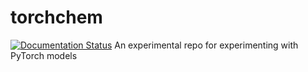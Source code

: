 # torchchem
[![Documentation Status](https://readthedocs.org/projects/torchchem/badge/?version=latest)](https://torchchem.readthedocs.io/en/latest/?badge=latest)
An experimental repo for experimenting with PyTorch models
